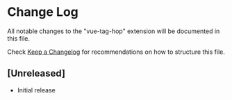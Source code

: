 # Change Log

All notable changes to the "vue-tag-hop" extension will be documented in this file.

Check [Keep a Changelog](http://keepachangelog.com/) for recommendations on how to structure this file.

## [Unreleased]

- Initial release